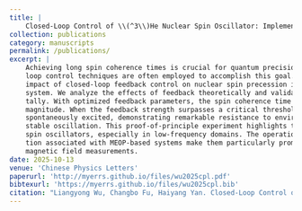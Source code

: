 ```yaml
---
title: |
    Closed-Loop Control of \\(^3\\)He Nuclear Spin Oscillator: Implementation via Metastability Exchange Optical Pumping (MEOP)
collection: publications
category: manuscripts
permalink: /publications/
excerpt: |
    Achieving long spin coherence times is crucial for quantum precision measurements, and closed-
    loop control techniques are often employed to accomplish this goal. Here, we demonstrate the
    impact of closed-loop feedback control on nuclear spin precession in a MEOP-based polarized \\(^3\\)He
    system. We analyze the effects of feedback theoretically and validate our predictions experimen-
    tally. With optimized feedback parameters, the spin coherence time \\(T_2\\) is extended by an order of
    magnitude. When the feedback strength surpasses a critical threshold, robust maser oscillations are
    spontaneously excited, demonstrating remarkable resistance to environmental noise and maintaining
    stable oscillation. This proof-of-principle experiment highlights the viability of MEOP-based \\(^3\\)He
    spin oscillators, especially in low-frequency domains. The operational simplicity and easy integra-
    tion associated with MEOP-based systems make them particularly promising for fast, high-precision
    magnetic field measurements.
date: 2025-10-13
venue: 'Chinese Physics Letters'
paperurl: 'http://myerrs.github.io/files/wu2025cpl.pdf'
bibtexurl: 'https://myerrs.github.io/files/wu2025cpl.bib'
citation: "Liangyong Wu, Changbo Fu, Haiyang Yan. Closed-Loop Control of \\(^3\\)He Nuclear Spin Oscillator: Implementation via Metastability Exchange Optical Pumping (MEOP)[J]. Chin. Phys. Lett."
---
```


